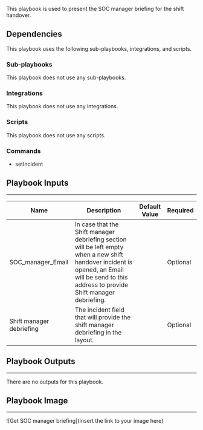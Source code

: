 This playbook is used to present the SOC manager briefing for the shift handover.

## Dependencies
This playbook uses the following sub-playbooks, integrations, and scripts.

### Sub-playbooks
This playbook does not use any sub-playbooks.

### Integrations
This playbook does not use any integrations.

### Scripts
This playbook does not use any scripts.

### Commands
* setIncident

## Playbook Inputs
---

| **Name** | **Description** | **Default Value** | **Required** |
| --- | --- | --- | --- |
| SOC_manager_Email | In case that the Shift manager debriefing section will be left empty when a new shift handover incident is opened, an Email will be send to this address to provide Shift manager debriefing. |  | Optional |
| Shift manager debriefing  | The incident field that will provide the shift manager debriefing in the layout. |  | Optional |

## Playbook Outputs
---
There are no outputs for this playbook.

## Playbook Image
---
![Get SOC manager briefing](Insert the link to your image here)